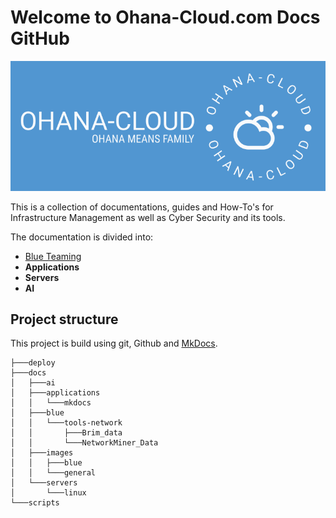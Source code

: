 # Welcome to Ohana-Cloud.com Docs GitHub

![Image](/docs/images/general/logo-blue_Banner.png)


This is a collection of documentations, guides and How-To's for Infrastructure Management as well as Cyber Security and its tools.

The documentation is divided into:

- [Blue Teaming](/docs/blue/blueteaming.md)
- **Applications**
- **Servers**
- **AI**

## Project structure
This project is build using git, Github and [MkDocs](/docs/applications/mkdocs/mkdocs_setup.md).


```shell
├───deploy
├───docs
│   ├───ai
│   ├───applications
│   │   └───mkdocs
│   ├───blue
│   │   └───tools-network
│   │       ├───Brim_data
│   │       └───NetworkMiner_Data
│   ├───images
│   │   ├───blue
│   │   └───general
│   └───servers
│       └───linux
└───scripts

```